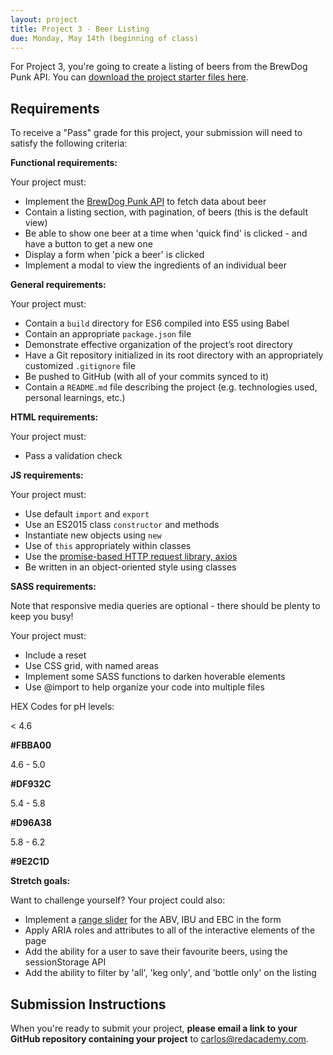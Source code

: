 ```yaml
---
layout: project
title: Project 3 - Beer Listing
due: Monday, May 14th (beginning of class)
---
```


For Project 3, you're going to create a listing of beers from the BrewDog Punk API. You can [download the project starter files here](https://drive.google.com/file/d/1AyPhlj8n_bCKlxRBaSzU313BsSfgHYCK/view?usp=sharing).

## Requirements

To receive a "Pass" grade for this project, your submission will need to satisfy the following criteria:

**Functional requirements:**

Your project must:

* Implement the [BrewDog Punk API](https://punkapi.com/documentation/v2) to fetch data about beer
* Contain a listing section, with pagination, of beers (this is the default view)
* Be able to show one beer at a time when 'quick find' is clicked - and have a button to get a new one
* Display a form when 'pick a beer' is clicked
* Implement a modal to view the ingredients of an individual beer

**General requirements:**

Your project must:

* Contain a `build` directory for ES6 compiled into ES5 using Babel
* Contain an appropriate `package.json` file
* Demonstrate effective organization of the project’s root directory
* Have a Git repository initialized in its root directory with an appropriately customized `.gitignore` file
* Be pushed to GitHub (with all of your commits synced to it)
* Contain a `README.md` file describing the project (e.g. technologies used, personal learnings, etc.)

**HTML requirements:**

Your project must:

* Pass a validation check

**JS requirements:**

Your project must:

* Use default `import` and `export`
* Use an ES2015 class `constructor` and methods
* Instantiate new objects using `new`
* Use of `this` appropriately within classes
* Use the [promise-based HTTP request library, axios](https://github.com/axios/axios)
* Be written in an object-oriented style using classes

**SASS requirements:**

Note that responsive media queries are optional - there should be plenty to keep you busy!

Your project must:

* Include a reset
* Use CSS grid, with named areas
* Implement some SASS functions to darken hoverable elements
* Use @import to help organize your code into multiple files

HEX Codes for pH levels:

< 4.6  

**#FBBA00**

4.6 - 5.0  

**#DF932C**

5.4 - 5.8  

**#D96A38**

5.8 - 6.2

**#9E2C1D**

**Stretch goals:**

Want to challenge yourself? Your project could also:

* Implement a [range slider](https://github.com/Stryzhevskyi/rangeSlider) for the ABV, IBU and EBC in the form
* Apply ARIA roles and attributes to all of the interactive elements of the page
* Add the ability for a user to save their favourite beers, using the sessionStorage API 
* Add the ability to filter by 'all', 'keg only', and 'bottle only' on the listing


## Submission Instructions

When you're ready to submit your project, **please email a link to your GitHub repository containing your project** to [carlos@redacademy.com](mailto:carlos@redacademy.com).
